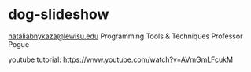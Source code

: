 # dog-slideshow

nataliabnykaza@lewisu.edu
Programming Tools & Techniques
Professor Pogue

youtube tutorial: https://www.youtube.com/watch?v=AVmGmLFcukM

